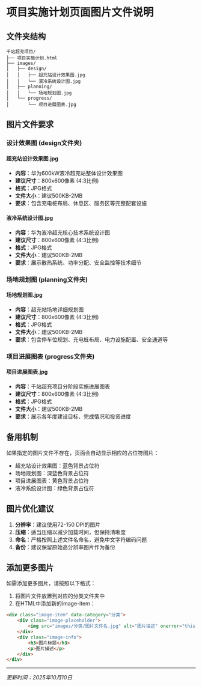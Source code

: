 # 项目实施计划页面图片文件说明

## 文件夹结构

```
千站超充项目/
├── 项目实施计划.html
├── images/
│   ├── design/
│   │   ├── 超充站设计效果图.jpg
│   │   └── 液冷系统设计图.jpg
│   ├── planning/
│   │   └── 场地规划图.jpg
│   └── progress/
│       └── 项目进展图表.jpg
```

## 图片文件要求

### 设计效果图 (design文件夹)

#### 超充站设计效果图.jpg
- **内容**：华为600kW液冷超充站整体设计效果图
- **建议尺寸**：800x600像素 (4:3比例)
- **格式**：JPG格式
- **文件大小**：建议500KB-2MB
- **要求**：包含充电桩布局、休息区、服务区等完整配套设施

#### 液冷系统设计图.jpg
- **内容**：华为液冷超充核心技术系统设计图
- **建议尺寸**：800x600像素 (4:3比例)
- **格式**：JPG格式
- **文件大小**：建议500KB-2MB
- **要求**：展示散热系统、功率分配、安全监控等技术细节

### 场地规划图 (planning文件夹)

#### 场地规划图.jpg
- **内容**：超充站场地详细规划图
- **建议尺寸**：800x600像素 (4:3比例)
- **格式**：JPG格式
- **文件大小**：建议500KB-2MB
- **要求**：包含停车位规划、充电桩布局、电力设施配置、安全通道等

### 项目进展图表 (progress文件夹)

#### 项目进展图表.jpg
- **内容**：千站超充项目分阶段实施进展图表
- **建议尺寸**：800x600像素 (4:3比例)
- **格式**：JPG格式
- **文件大小**：建议500KB-2MB
- **要求**：展示各年度建设目标、完成情况和投资进度

## 备用机制

如果指定的图片文件不存在，页面会自动显示相应的占位符图片：

- 超充站设计效果图：蓝色背景占位符
- 场地规划图：深蓝色背景占位符
- 项目进展图表：黄色背景占位符
- 液冷系统设计图：绿色背景占位符

## 图片优化建议

1. **分辨率**：建议使用72-150 DPI的图片
2. **压缩**：适当压缩以减少加载时间，但保持清晰度
3. **命名**：严格按照上述文件名命名，避免中文字符编码问题
4. **备份**：建议保留原始高分辨率图片作为备份

## 添加更多图片

如需添加更多图片，请按照以下格式：

1. 将图片文件放置到对应的分类文件夹中
2. 在HTML中添加新的image-item：
```html
<div class="image-item" data-category="分类">
    <div class="image-placeholder">
        <img src="images/分类/图片文件名.jpg" alt="图片描述" onerror="this.src='备用占位符URL'">
    </div>
    <div class="image-info">
        <h3>图片标题</h3>
        <p>图片描述</p>
    </div>
</div>
```

---

*更新时间：2025年10月10日*